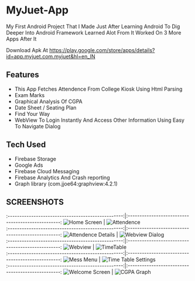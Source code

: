 # MyJuet-App
My First Android Project That I Made Just After Learning Android To Dig Deeper Into Android Framework
Learned Alot From It
Worked On 3 More Apps After It

Download Apk At https://play.google.com/store/apps/details?id=app.myjuet.com.myjuet&hl=en_IN  

## Features

- This App Fetches Attendence From College Kiosk Using Html Parsing  
- Exam Marks
- Graphical Analysis Of CGPA
- Date Sheet / Seating Plan
- Find Your Way 
- WebView To Login Instantly And Access Other Information Using Easy To Navigate Dialog  

## Tech Used
- Firebase Storage  
- Google Ads  
- Firebase Cloud Messaging  
- Firebase Analytics And Crash reporting  
- Graph library (com.jjoe64:graphview:4.2.1)  

## **SCREENSHOTS**  

:-------------------------------------------------:|:-------------------------------------------------:
![Home Screen](https://raw.githubusercontent.com/with-shrey/myjuet/master/images/hand.png) | ![Attendence](https://raw.githubusercontent.com/with-shrey/myjuet/master/images/ss1.png)  
:-------------------------------------------------:|:-------------------------------------------------:
![Attendence Details](https://raw.githubusercontent.com/with-shrey/myjuet/master/images/ss2.png) | ![Webview Dialog](https://raw.githubusercontent.com/with-shrey/myjuet/master/images/ss3.png)  
:-------------------------------------------------:|:-------------------------------------------------:
![Webview](https://raw.githubusercontent.com/with-shrey/myjuet/master/images/ss4.png) | ![TimeTable](https://raw.githubusercontent.com/with-shrey/myjuet/master/images/ss5.png)  
:-------------------------------------------------:|:-------------------------------------------------:
![Mess Menu](https://raw.githubusercontent.com/with-shrey/myjuet/master/images/ss6.png) | ![Time Table Settings](https://raw.githubusercontent.com/with-shrey/myjuet/master/images/ss7.png)  
:-------------------------------------------------:|:-------------------------------------------------:
![Welcome Screen](https://raw.githubusercontent.com/with-shrey/myjuet/master/images/ss8.png) | ![CGPA Graph](https://raw.githubusercontent.com/with-shrey/myjuet/master/images/ss9.png)  
